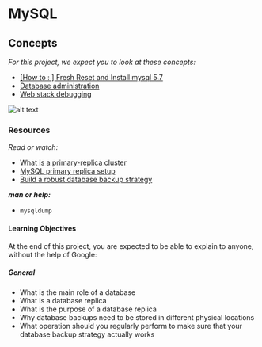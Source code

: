 # MySQL
## Concepts
_For this project, we expect you to look at these concepts:_

- [[How to : ] Fresh Reset and Install mysql 5.7](https://intranet.alxswe.com/concepts/100002)
- [Database administration](https://intranet.alxswe.com/concepts/49)
- [Web stack debugging](https://intranet.alxswe.com/concepts/68)

![alt text](https://s3.amazonaws.com/intranet-projects-files/holbertonschool-sysadmin_devops/280/KkrkDHT.png)

### Resources
_Read or watch:_

- [What is a primary-replica cluster](https://intranet.alxswe.com/rltoken/eojqG9FZbA6QVWN5P9cLzA)
- [MySQL primary replica setup](https://intranet.alxswe.com/rltoken/z2KVk2UKLMc0RvHMdJmYLg)
- [Build a robust database backup strategy](https://intranet.alxswe.com/rltoken/BharnxaLb-BDDYFywzME2Q)


**_man or help:_**

- `mysqldump`

#### Learning Objectives
At the end of this project, you are expected to be able to explain to anyone, without the help of Google:

##### General
- What is the main role of a database
- What is a database replica
- What is the purpose of a database replica
- Why database backups need to be stored in different physical locations
- What operation should you regularly perform to make sure that your database backup strategy actually works
